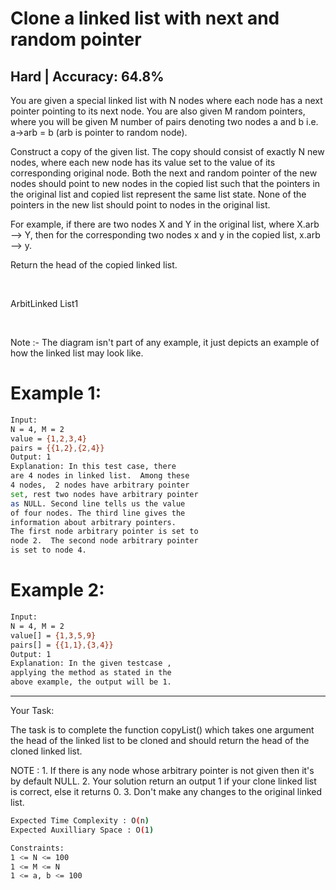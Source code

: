 # Clone a linked list with next and random pointer

## Hard  |  Accuracy: 64.8%

<p>You are given a special linked list with N nodes where each node has a next pointer pointing to its next node. You are also given M random pointers, where you will be given M number of pairs denoting two nodes a and b  i.e. a->arb = b (arb is pointer to random node).</p>
<p>Construct a copy of the given list. The copy should consist of exactly N new nodes, where each new node has its value set to the value of its corresponding original node. Both the next and random pointer of the new nodes should point to new nodes in the copied list such that the pointers in the original list and copied list represent the same list state. None of the pointers in the new list should point to nodes in the original list.</p>
<p>For example, if there are two nodes X and Y in the original list, where X.arb --> Y, then for the corresponding two nodes x and y in the copied list, x.arb --> y.</p>
<p>Return the head of the copied linked list.</p>
<br>
<p>ArbitLinked List1</p>
<br>
<p>Note :- The diagram isn't part of any example, it just depicts an example of how the linked list may look like.</p>

# Example 1:

```bash
Input:
N = 4, M = 2
value = {1,2,3,4}
pairs = {{1,2},{2,4}}
Output: 1
Explanation: In this test case, there
are 4 nodes in linked list.  Among these
4 nodes,  2 nodes have arbitrary pointer
set, rest two nodes have arbitrary pointer
as NULL. Second line tells us the value
of four nodes. The third line gives the
information about arbitrary pointers.
The first node arbitrary pointer is set to
node 2.  The second node arbitrary pointer
is set to node 4.
```

# Example 2:

```bash
Input:
N = 4, M = 2
value[] = {1,3,5,9}
pairs[] = {{1,1},{3,4}}
Output: 1
Explanation: In the given testcase ,
applying the method as stated in the
above example, the output will be 1.
```

<hr>

<span>Your Task:</span>
<p>The task is to complete the function copyList() which takes one argument the head of the linked list to be cloned and should return the head of the cloned linked list.</p>

<span>NOTE :</span>
<span>1. If there is any node whose arbitrary pointer is not given then it's by default NULL.</span>
<span>2. Your solution return an output 1 if your clone linked list is correct, else it returns 0.</span>
<span>3. Don't make any changes to the original linked list.</span>


```bash
Expected Time Complexity : O(n)
Expected Auxilliary Space : O(1)

Constraints:
1 <= N <= 100
1 <= M <= N
1 <= a, b <= 100

```
